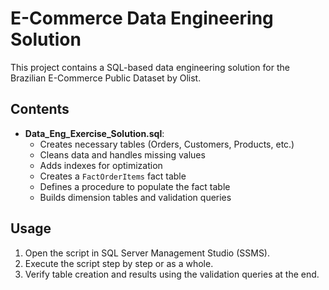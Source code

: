 # E-Commerce Data Engineering Solution

This project contains a SQL-based data engineering solution for the Brazilian E-Commerce Public Dataset by Olist.

## Contents

- **Data_Eng_Exercise_Solution.sql**: 
  - Creates necessary tables (Orders, Customers, Products, etc.)
  - Cleans data and handles missing values
  - Adds indexes for optimization
  - Creates a `FactOrderItems` fact table
  - Defines a procedure to populate the fact table
  - Builds dimension tables and validation queries

## Usage

1. Open the script in SQL Server Management Studio (SSMS).
2. Execute the script step by step or as a whole.
3. Verify table creation and results using the validation queries at the end.


